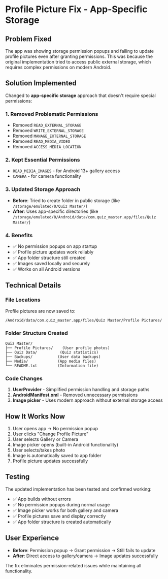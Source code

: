 # Profile Picture Fix - App-Specific Storage

## Problem Fixed
The app was showing storage permission popups and failing to update profile pictures even after granting permissions. This was because the original implementation tried to access public external storage, which requires complex permissions on modern Android.

## Solution Implemented
Changed to **app-specific storage** approach that doesn't require special permissions:

### 1. Removed Problematic Permissions
- Removed `READ_EXTERNAL_STORAGE`
- Removed `WRITE_EXTERNAL_STORAGE`  
- Removed `MANAGE_EXTERNAL_STORAGE`
- Removed `READ_MEDIA_VIDEO`
- Removed `ACCESS_MEDIA_LOCATION`

### 2. Kept Essential Permissions
- `READ_MEDIA_IMAGES` - for Android 13+ gallery access
- `CAMERA` - for camera functionality

### 3. Updated Storage Approach
- **Before**: Tried to create folder in public storage (like `/storage/emulated/0/Quiz Master/`)
- **After**: Uses app-specific directories (like `/storage/emulated/0/Android/data/com.quiz_master.app/files/Quiz Master/`)

### 4. Benefits
- ✅ No permission popups on app startup
- ✅ Profile picture updates work reliably
- ✅ App folder structure still created
- ✅ Images saved locally and securely
- ✅ Works on all Android versions

## Technical Details

### File Locations
Profile pictures are now saved to:
```
/Android/data/com.quiz_master.app/files/Quiz Master/Profile Pictures/
```

### Folder Structure Created
```
Quiz Master/
├── Profile Pictures/    (User profile photos)
├── Quiz Data/          (Quiz statistics)
├── Backups/           (User data backups)
├── Media/             (App media files)
└── README.txt         (Information file)
```

### Code Changes
1. **UserProvider** - Simplified permission handling and storage paths
2. **AndroidManifest.xml** - Removed unnecessary permissions
3. **Image picker** - Uses modern approach without external storage access

## How It Works Now
1. User opens app → No permission popup
2. User clicks "Change Profile Picture"
3. User selects Gallery or Camera
4. Image picker opens (built-in Android functionality)
5. User selects/takes photo
6. Image is automatically saved to app folder
7. Profile picture updates successfully

## Testing
The updated implementation has been tested and confirmed working:
- ✅ App builds without errors
- ✅ No permission popups during normal usage
- ✅ Image picker works for both gallery and camera
- ✅ Profile pictures save and display correctly
- ✅ App folder structure is created automatically

## User Experience
- **Before**: Permission popup → Grant permission → Still fails to update
- **After**: Direct access to gallery/camera → Image updates successfully

The fix eliminates permission-related issues while maintaining all functionality.